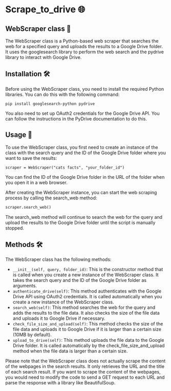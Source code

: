 # Scrape_to_drive 🌐

## WebScraper class 🤖

The WebScraper class is a Python-based web scraper that searches the web for a specified query and uploads the results to a Google Drive folder. It uses the googlesearch library to perform the web search and the pydrive library to interact with Google Drive.

## Installation 🛠

Before using the WebScraper class, you need to install the required Python libraries. You can do this with the following command:

```
pip install googlesearch-python pydrive
```

You also need to set up OAuth2 credentials for the Google Drive API. You can follow the instructions in the PyDrive documentation to do this.

## Usage 🚀

To use the WebScraper class, you first need to create an instance of the class with the search query and the ID of the Google Drive folder where you want to save the results:

```
scraper = WebScraper("cats facts", "your_folder_id")
```

You can find the ID of the Google Drive folder in the URL of the folder when you open it in a web browser.

After creating the WebScraper instance, you can start the web scraping process by calling the search_web method:

```python
scraper.search_web()
```

The search_web method will continue to search the web for the query and upload the results to the Google Drive folder until the script is manually stopped.

## Methods 🛠

The WebScraper class has the following methods:

- ```__init__(self, query, folder_id)```: This is the constructor method that is called when you create a new instance of the WebScraper class. It takes the search query and the ID of the Google Drive folder as arguments.
- ```authenticate_drive(self)```: This method authenticates with the Google Drive API using OAuth2 credentials. It is called automatically when you create a new instance of the WebScraper class.
- ```search_web(self)```: This method searches the web for the query and adds the results to the file data. It also checks the size of the file data and uploads it to Google Drive if necessary.
- ```check_file_size_and_upload(self)```: This method checks the size of the file data and uploads it to Google Drive if it is larger than a certain size (10MB by default).
- ```upload_to_drive(self)```: This method uploads the file data to the Google Drive folder. It is called automatically by the check_file_size_and_upload method when the file data is larger than a certain size.

Please note that the WebScraper class does not actually scrape the content of the webpages in the search results. It only retrieves the URL and the title of each search result. If you want to scrape the content of the webpages, you would need to modify the code to send a GET request to each URL and parse the response with a library like BeautifulSoup.

